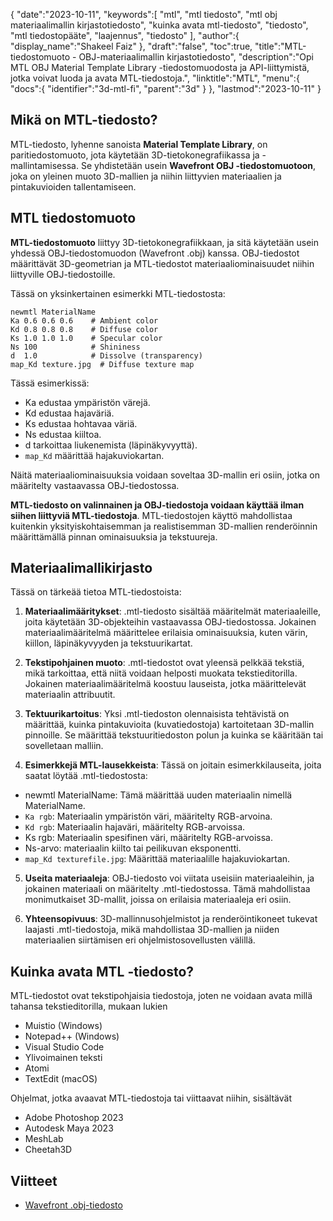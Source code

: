 {
   "date":"2023-10-11",
   "keywords":[
"mtl",
"mtl tiedosto",
"mtl obj materiaalimallin kirjastotiedosto",
"kuinka avata mtl-tiedosto",
"tiedosto",
"mtl tiedostopääte",
"laajennus",
"tiedosto"
],
   "author":{
      "display_name":"Shakeel Faiz"
},
   "draft":"false",
   "toc":true,
   "title":"MTL-tiedostomuoto - OBJ-materiaalimallin kirjastotiedosto",
   "description":"Opi MTL OBJ Material Template Library -tiedostomuodosta ja API-liittymistä, jotka voivat luoda ja avata MTL-tiedostoja.",
   "linktitle":"MTL",
   "menu":{
      "docs":{
         "identifier":"3d-mtl-fi",
         "parent":"3d"
}
},
   "lastmod":"2023-10-11"
}

## Mikä on MTL-tiedosto?

MTL-tiedosto, lyhenne sanoista **Material Template Library**, on paritiedostomuoto, jota käytetään 3D-tietokonegrafiikassa ja -mallintamisessa. Se yhdistetään usein **Wavefront OBJ -tiedostomuotoon**, joka on yleinen muoto 3D-mallien ja niihin liittyvien materiaalien ja pintakuvioiden tallentamiseen.

## MTL tiedostomuoto

**MTL-tiedostomuoto** liittyy 3D-tietokonegrafiikkaan, ja sitä käytetään usein yhdessä OBJ-tiedostomuodon (Wavefront .obj) kanssa. OBJ-tiedostot määrittävät 3D-geometrian ja MTL-tiedostot materiaaliominaisuudet niihin liittyville OBJ-tiedostoille.

Tässä on yksinkertainen esimerkki MTL-tiedostosta:

```
newmtl MaterialName
Ka 0.6 0.6 0.6    # Ambient color
Kd 0.8 0.8 0.8    # Diffuse color
Ks 1.0 1.0 1.0    # Specular color
Ns 100            # Shininess
d  1.0            # Dissolve (transparency)
map_Kd texture.jpg  # Diffuse texture map
```

Tässä esimerkissä:

- Ka edustaa ympäristön värejä.
- Kd edustaa hajaväriä.
- Ks edustaa hohtavaa väriä.
- Ns edustaa kiiltoa.
- d tarkoittaa liukenemista (läpinäkyvyyttä).
- `map_Kd` määrittää hajakuviokartan.

Näitä materiaaliominaisuuksia voidaan soveltaa 3D-mallin eri osiin, jotka on määritelty vastaavassa OBJ-tiedostossa.

**MTL-tiedosto on valinnainen ja OBJ-tiedostoja voidaan käyttää ilman siihen liittyviä MTL-tiedostoja**. MTL-tiedostojen käyttö mahdollistaa kuitenkin yksityiskohtaisemman ja realistisemman 3D-mallien renderöinnin määrittämällä pinnan ominaisuuksia ja tekstuureja.

## Materiaalimallikirjasto

Tässä on tärkeää tietoa MTL-tiedostoista:

1.  **Materiaalimääritykset**: .mtl-tiedosto sisältää määritelmät materiaaleille, joita käytetään 3D-objekteihin vastaavassa OBJ-tiedostossa. Jokainen materiaalimääritelmä määrittelee erilaisia ominaisuuksia, kuten värin, kiillon, läpinäkyvyyden ja tekstuurikartat.
    
2.  **Tekstipohjainen muoto**: .mtl-tiedostot ovat yleensä pelkkää tekstiä, mikä tarkoittaa, että niitä voidaan helposti muokata tekstieditorilla. Jokainen materiaalimääritelmä koostuu lauseista, jotka määrittelevät materiaalin attribuutit.
    
3.  **Tektuurikartoitus**: Yksi .mtl-tiedoston olennaisista tehtävistä on määrittää, kuinka pintakuvioita (kuvatiedostoja) kartoitetaan 3D-mallin pinnoille. Se määrittää tekstuuritiedoston polun ja kuinka se kääritään tai sovelletaan malliin.
    
4.  **Esimerkkejä MTL-lausekkeista**: Tässä on joitain esimerkkilauseita, joita saatat löytää .mtl-tiedostosta:
    
- newmtl MaterialName: Tämä määrittää uuden materiaalin nimellä MaterialName.
- `Ka rgb`: Materiaalin ympäristön väri, määritelty RGB-arvoina.
- `Kd rgb`: Materiaalin hajaväri, määritelty RGB-arvoissa.
- Ks rgb: Materiaalin spesifinen väri, määritelty RGB-arvoissa.
- Ns-arvo: materiaalin kiilto tai peilikuvan eksponentti.
- `map_Kd texturefile.jpg`: Määrittää materiaalille hajakuviokartan.
5.  **Useita materiaaleja**: OBJ-tiedosto voi viitata useisiin materiaaleihin, ja jokainen materiaali on määritelty .mtl-tiedostossa. Tämä mahdollistaa monimutkaiset 3D-mallit, joissa on erilaisia materiaaleja eri osiin.
    
6.  **Yhteensopivuus**: 3D-mallinnusohjelmistot ja renderöintikoneet tukevat laajasti .mtl-tiedostoja, mikä mahdollistaa 3D-mallien ja niiden materiaalien siirtämisen eri ohjelmistosovellusten välillä.

## Kuinka avata MTL -tiedosto?

MTL-tiedostot ovat tekstipohjaisia tiedostoja, joten ne voidaan avata millä tahansa tekstieditorilla, mukaan lukien

- Muistio (Windows)
- Notepad++ (Windows)
- Visual Studio Code
- Ylivoimainen teksti
- Atomi
- TextEdit (macOS)

Ohjelmat, jotka avaavat MTL-tiedostoja tai viittaavat niihin, sisältävät

- Adobe Photoshop 2023
- Autodesk Maya 2023
- MeshLab
- Cheetah3D

## Viitteet
* [Wavefront .obj-tiedosto](https://en.wikipedia.org/wiki/Wavefront_.obj_file)


